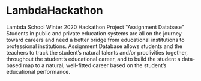 # LambdaHackathon
Lambda School Winter 2020 Hackathon Project "Assignment Database"  Students in public and private education systems are all on the journey toward careers and need a better bridge from educational institutions to professional institutions. Assignment Database allows students and the teachers to track the student’s natural talents and/or proclivities together, throughout the student’s educational career, and to build the student a data-based map to a natural, well-fitted career based on the student’s educational performance.
